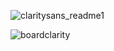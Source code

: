 
![claritysans_readme1](https://github.com/user-attachments/assets/5e3ee737-450f-4270-be9e-0f73b5c47441)

![boardclarity](https://github.com/user-attachments/assets/7d1e4ccc-2e80-43ef-a890-80bcf5941267)
